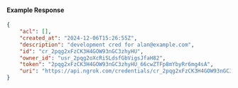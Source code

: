 <!-- Code generated for API Clients. DO NOT EDIT. -->

#### Example Response

```json
{
	"acl": [],
	"created_at": "2024-12-06T15:26:55Z",
	"description": "development cred for alan@example.com",
	"id": "cr_2pqg2xFzCK3H4GOW93nGC3zhyHU",
	"owner_id": "usr_2pqg2oXcRiSLdsfGbVigsJfaH82",
	"token": "2pqg2xFzCK3H4GOW93nGC3zhyHU_66cwZTFp8mYbyRr6mg4sA",
	"uri": "https://api.ngrok.com/credentials/cr_2pqg2xFzCK3H4GOW93nGC3zhyHU"
}
```
